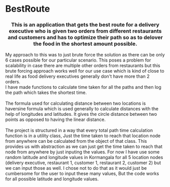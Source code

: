# BestRoute

<h3 style="text-align:center">This is an application that gets the best route for a delivery executive who is given two orders from different restaurants and customers and has to optimize their path so as to delover the food in the shortest amount possible.</h3>

<p>My approach to this was to just brute force the solution as there can be only 6 cases possible for our particular scenario. This poses a problem for scalability in case there are multiple other orders from restaurants but this brute forcing approach works well for our use case which is kind of close to real life as food delivery executives generally don't have more than 2 orders.<br>
I have made functions to calculate  time taken for all the paths and then log the path which takes the shortest time.
<br><br>
The formula used for calculating distance between two locations is haversine formula which is used generally to calculate distances with the help of longitudes and latitudes. It gives the circle distance between two points as opposed to having the linear distance.
<br><br>
 The project is structured in a way that every total path time calculation function is in a utility class, Just the time taken to reach that location node from anywhere can be calculated from the object of that class. This provides us with abstraction as we can just get the time taken to reach that node from anywhere by just inputing the values. For now I have use some random latitude and longitude values in Kormangala for all 5 location nodes (delivery executive, restaurant 1, customer 1, restaurant 2, customer 2) but we can input those as well. I chose not to do that as it would just be cumbersome for the user to input these many values, But the code works for all possible latitude and longitude values.
</p>
